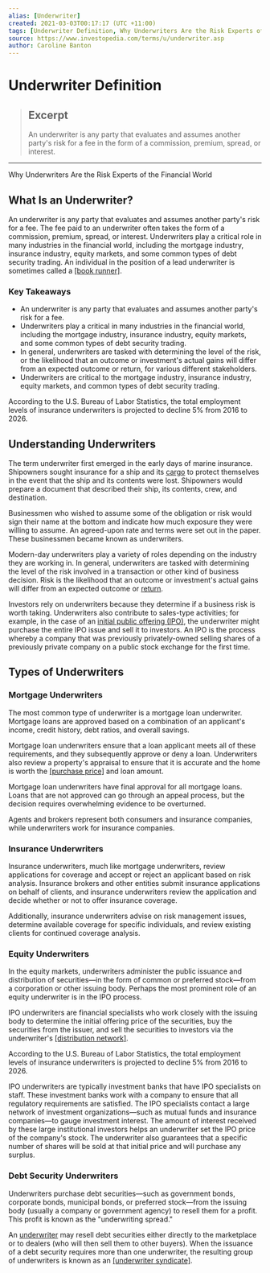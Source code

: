 ```yaml
---
alias: [Underwriter]
created: 2021-03-03T00:17:17 (UTC +11:00)
tags: [Underwriter Definition, Why Underwriters Are the Risk Experts of the Financial World]
source: https://www.investopedia.com/terms/u/underwriter.asp
author: Caroline Banton
---
```


# Underwriter Definition

> ## Excerpt
> An underwriter is any party that evaluates and assumes another party's risk for a fee in the form of a commission, premium, spread, or interest.

---

Why Underwriters Are the Risk Experts of the Financial World
## What Is an Underwriter?

An underwriter is any party that evaluates and assumes another party's risk for a fee. The fee paid to an underwriter often takes the form of a commission, premium, spread, or interest. Underwriters play a critical role in many industries in the financial world, including the mortgage industry, insurance industry, equity markets, and some common types of debt security trading. An individual in the position of a lead underwriter is sometimes called a [[book runner]](https://www.investopedia.com/terms/b/bookrunner.asp).

### Key Takeaways

-   An underwriter is any party that evaluates and assumes another party's risk for a fee.
-   Underwriters play a critical in many industries in the financial world, including the mortgage industry, insurance industry, equity markets, and some common types of debt security trading.
-   In general, underwriters are tasked with determining the level of the risk, or the likelihood that an outcome or investment's actual gains will differ from an expected outcome or return, for various different stakeholders.
-   Underwriters are critical to the mortgage industry, insurance industry, equity markets, and common types of debt security trading.

According to the U.S. Bureau of Labor Statistics, the total employment levels of insurance underwriters is projected to decline 5% from 2016 to 2026.

## Understanding Underwriters

The term underwriter first emerged in the early days of marine insurance. Shipowners sought insurance for a ship and its [cargo](https://www.referenceforbusiness.com/knowledge/Cargo.html) to protect themselves in the event that the ship and its contents were lost. Shipowners would prepare a document that described their ship, its contents, crew, and destination.

Businessmen who wished to assume some of the obligation or risk would sign their name at the bottom and indicate how much exposure they were willing to assume. An agreed-upon rate and terms were set out in the paper. These businessmen became known as underwriters.

Modern-day underwriters play a variety of roles depending on the industry they are working in. In general, underwriters are tasked with determining the level of the risk involved in a transaction or other kind of business decision. Risk is the likelihood that an outcome or investment's actual gains will differ from an expected outcome or [return](https://www.investopedia.com/terms/r/roys-safety-first-criterion.asp).

Investors rely on underwriters because they determine if a business risk is worth taking. Underwriters also contribute to sales-type activities; for example, in the case of an [initial public offering (IPO)](https://www.investopedia.com/terms/i/ipo.asp), the underwriter might purchase the entire IPO issue and sell it to investors. An IPO is the process whereby a company that was previously privately-owned selling shares of a previously private company on a public stock exchange for the first time.

## Types of Underwriters

### Mortgage Underwriters

The most common type of underwriter is a mortgage loan underwriter. Mortgage loans are approved based on a combination of an applicant's income, credit history, debt ratios, and overall savings.

Mortgage loan underwriters ensure that a loan applicant meets all of these requirements, and they subsequently approve or deny a loan. Underwriters also review a property's appraisal to ensure that it is accurate and the home is worth the [[purchase price]](https://www.investopedia.com/terms/p/purchaseprice.asp) and loan amount.

Mortgage loan underwriters have final approval for all mortgage loans. Loans that are not approved can go through an appeal process, but the decision requires overwhelming evidence to be overturned.

Agents and brokers represent both consumers and insurance companies, while underwriters work for insurance companies.

### Insurance Underwriters

Insurance underwriters, much like mortgage underwriters, review applications for coverage and accept or reject an applicant based on risk analysis. Insurance brokers and other entities submit insurance applications on behalf of clients, and insurance underwriters review the application and decide whether or not to offer insurance coverage.

Additionally, insurance underwriters advise on risk management issues, determine available coverage for specific individuals, and review existing clients for continued coverage analysis.

### Equity Underwriters

In the equity markets, underwriters administer the public issuance and distribution of securities—in the form of common or preferred stock—from a corporation or other issuing body. Perhaps the most prominent role of an equity underwriter is in the IPO process. 

IPO underwriters are financial specialists who work closely with the issuing body to determine the initial offering price of the securities, buy the securities from the issuer, and sell the securities to investors via the underwriter's [[distribution network]](https://www.investopedia.com/terms/d/distribution-network.asp).

According to the U.S. Bureau of Labor Statistics, the total employment levels of insurance underwriters is projected to decline 5% from 2016 to 2026.

IPO underwriters are typically investment banks that have IPO specialists on staff. These investment banks work with a company to ensure that all regulatory requirements are satisfied. The IPO specialists contact a large network of investment organizations—such as mutual funds and insurance companies—to gauge investment interest. The amount of interest received by these large institutional investors helps an underwriter set the IPO price of the company's stock. The underwriter also guarantees that a specific number of shares will be sold at that initial price and will purchase any surplus.

### Debt Security Underwriters

Underwriters purchase debt securities—such as government bonds, corporate bonds, municipal bonds, or preferred stock—from the issuing body (usually a company or government agency) to resell them for a profit. This profit is known as the "underwriting spread."

An [underwriter](https://www.investopedia.com/ask/answers/020915/how-do-i-become-underwriter.asp) may resell debt securities either directly to the marketplace or to dealers (who will then sell them to other buyers). When the issuance of a debt security requires more than one underwriter, the resulting group of underwriters is known as an [[underwriter syndicate]](https://www.investopedia.com/terms/u/underwriter-syndicate.asp).
